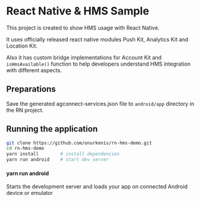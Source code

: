 # React Native & HMS Sample

This project is created to show HMS usage with React Native. 

It uses officially released react native modules Push Kit, Analytics Kit and Location Kit. 

Also it has custom bridge implementations for Account Kit and `isHmsAvailable()` function to help developers understand HMS integration with different aspects.

## Preparations
Save the generated agconnect-services.json file to `android/app` directory in the RN project.

## Running the application

```sh
git clone https://github.com/onurkenis/rn-hms-demo.git
cd rn-hms-demo
yarn install        # install dependencies
yarn run android    # start dev server
```

#### yarn run android
Starts the development server and loads your app on connected Android device or emulator
